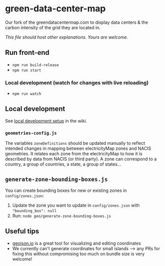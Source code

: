 # green-data-center-map

Our fork of the greendatacentermap.com to display data centers &amp; the carbon intensity of the grid they are located in.

*This file should host other explanations. Yours are welcome.*

## Run front-end

* `npm run build-release`
* `npm run start`

### Local development (watch for changes with live reloading)

* `npm run watch`

## Local development

See [local development setup](https://github.com/tmrowco/electricitymap-contrib/wiki/Set-up-local-environment#running-the-frontend-map) in the wiki.

### `geometries-config.js`

The variables `zoneDefinitions` should be updated manually to reflect intended changes in mapping between electricityMap zones and NACIS geometries. It relates each zone from the electricityMap to how it is described by data from NACIS (or third party). A zone can correspond to a country, a group of countries, a state, a group of states...

## `generate-zone-bounding-boxes.js`

You can create bounding boxes for new or existing zones in `config/zones.json`:

1) Update the zone you want to update in `config/zones.json` with `"bounding_box": null`
2) Run: `node geo/generate-zone-bounding-boxes.js`

## Useful tips

* [geojson.io](https://geojson.io) is a great tool for visualizing and editing coordinates
* We currently can't generate coordinates for small islands --> any PRs for fixing this without compromising too much on bundle size is very welcome!
